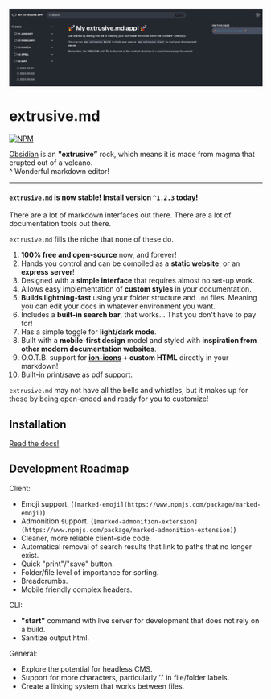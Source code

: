 ![Example of an extrusive app.](./example.png)

# extrusive.md

[![NPM](https://github.com/NotTimTam/extrusive.md/actions/workflows/npm-publish.yml/badge.svg?branch=main)](https://github.com/NotTimTam/extrusive.md/actions/workflows/npm-publish.yml)

[Obsidian](https://obsidian.md/) is an **"extrusive”** rock, which means it is made from magma that erupted out of a volcano.
<br/>
^ Wonderful markdown editor!

---

#### `extrusive.md` is now stable! Install version `^1.2.3` today!

There are a lot of markdown interfaces out there. There are a lot of documentation tools out there.

`extrusive.md` fills the niche that none of these do.

1. **100% free and open-source** now, and forever!
2. Hands you control and can be compiled as a **static website**, or an **express server**!
3. Designed with a **simple interface** that requires almost no set-up work.
4. Allows easy implementation of **custom styles** in your documentation.
5. **Builds lightning-fast** using your folder structure and `.md` files. Meaning you can edit your docs in whatever environment you want.
6. Includes a **built-in search bar**, that works... That you don't have to pay for!
7. Has a simple toggle for **light/dark mode**.
8. Built with a **mobile-first design** model and styled with **inspiration from other modern documentation websites**.
9. O.O.T.B. support for **[ion-icons](https://ionic.io/ionicons) + custom HTML** directly in your markdown!
10. Built-in print/save as pdf support.

`extrusive.md` may not have all the bells and whistles, but it makes up for these by being open-ended and ready for you to customize!

## Installation

[Read the docs!](https://nottimtam.github.io/extrusive-docs/)

## Development Roadmap

Client:

-   Emoji support. (`[marked-emoji](https://www.npmjs.com/package/marked-emoji)`)
-   Admonition support. (`[marked-admonition-extension](https://www.npmjs.com/package/marked-admonition-extension)`)
-   Cleaner, more reliable client-side code.
-   Automatical removal of search results that link to paths that no longer exist.
-   Quick "print"/"save" button.
-   Folder/file level of importance for sorting.
-   Breadcrumbs.
-   Mobile friendly complex headers.

CLI:

-   **"start"** command with live server for development that does not rely on a build.
-   Sanitize output html.

General:

-   Explore the potential for headless CMS.
-   Support for more characters, particularly '.' in file/folder labels.
-   Create a linking system that works between files.
